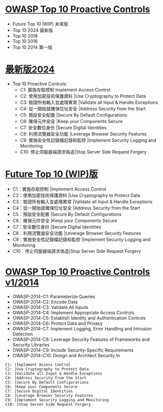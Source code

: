 # [OWASP Top 10 Proactive Controls](https://top10proactive.owasp.org/)
- Future Top 10 (WIP) 未來版
- Top 10 2024 最新版
- Top 10 2018
- Top 10 2016
- Top 10 2014 第一版
# [最新版2024](https://top10proactive.owasp.org/archive/2024/)
- Top 10 Proactive Controls:
  - C1: 實施存取控制 Implement Access Control
  - C2: 使用加密技術保護資料 |Use Cryptography to Protect Data
  - C3: 驗證所有輸入並處理異常 |Validate all Input & Handle Exceptions
  - C4: 從一開始就確保位址安全 |Address Security from the Start
  - C5: 預設安全配置 |Secure By Default Configurations
  - C6: 確保元件安全 |Keep your Components Secure
  - C7: 安全數位身份 |Secure Digital Identities
  - C8: 利用流覽器安全功能 |Leverage Browser Security Features
  - C9: 實施安全性記錄檔記錄和監控  |Implement Security Logging and Monitoring
  - C10: 停止伺服器端請求偽造|Stop Server Side Request Forgery

# [Future Top 10 (WIP)版](https://top10proactive.owasp.org/)
- C1：實施存取控制 |Implement Access Control
- C2：使用加密技術保護資料 |Use Cryptography to Protect Data
- C3：驗證所有輸入並處理異常 |Validate all Input & Handle Exceptions
- C4：從一開始就確保位址安全 |Address Security from the Start
- C5：預設安全配置 |Secure By Default Configurations
- C6：確保元件安全 |Keep your Components Secure
- C7：安全數位身份 |Secure Digital Identities
- C8：利用流覽器安全功能 |Leverage Browser Security Features
- C9：實施安全性記錄檔記錄和監控  |Implement Security Logging and Monitoring
- C10：停止伺服器端請求偽造|Stop Server Side Request Forgery

# [OWASP Top 10 Proactive Controls v1/2014]()
- OWASP-2014-C1: Parameterize Queries
- OWASP-2014-C2: Encode Data
- OWASP-2014-C3: Validate All Inputs
- OWASP-2014-C4: Implement Appropriate Access Controls
- OWASP-2014-C5: Establish Identity and Authentication Controls
- OWASP-2014-C6: Protect Data and Privacy
- OWASP-2014-C7: Implement Logging, Error Handling and Intrusion Detection
- OWASP-2014-C8: Leverage Security Features of Frameworks and Security Libraries
- OWASP-2014-C9: Include Security-Specific Requirements
- OWASP-2014-C10: Design and Architect Security In

```
C1: |Implement Access Control
C2: |Use Cryptography to Protect Data
C3: |Validate all Input & Handle Exceptions
C4: |Address Security from the Start
C5: |Secure By Default Configurations
C6: |Keep your Components Secure
C7: |Secure Digital Identities
C8: |Leverage Browser Security Features
C9: |Implement Security Logging and Monitoring
C10: |Stop Server Side Request Forgery
```

